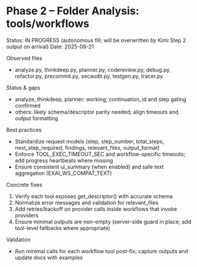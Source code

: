 # Phase 2 – Folder Analysis: tools/workflows

Status: IN PROGRESS (autonomous fill; will be overwritten by Kimi Step 2 output on arrival)
Date: 2025-09-21

Observed files
- analyze.py, thinkdeep.py, planner.py, codereview.py, debug.py, refactor.py, precommit.py, secaudit.py, testgen.py, tracer.py

Status & gaps
- analyze, thinkdeep, planner: working; continuation_id and step gating confirmed
- others: likely schema/descriptor parity needed; align timeouts and output formatting

Best practices
- Standardize request models (step, step_number, total_steps, next_step_required, findings, relevant_files, output_format)
- Enforce TOOL_EXEC_TIMEOUT_SEC and workflow-specific timeouts; add progress heartbeats where missing
- Ensure consistent ui_summary (when enabled) and safe text aggregation (EXAI_WS_COMPAT_TEXT)

Concrete fixes
1) Verify each tool exposes get_descriptor() with accurate schema
2) Normalize error messages and validation for relevant_files
3) Add retries/backoff on provider calls inside workflows that invoke providers
4) Ensure minimal outputs are non-empty (server-side guard in place; add tool-level fallbacks where appropriate)

Validation
- Run minimal calls for each workflow tool post-fix; capture outputs and update docs with examples
